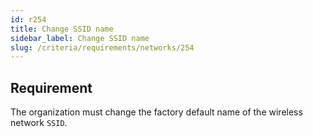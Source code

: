 ```yaml
---
id: r254
title: Change SSID name
sidebar_label: Change SSID name
slug: /criteria/requirements/networks/254
---
```


## Requirement

The organization must change
the factory default name
of the wireless network `SSID`.
